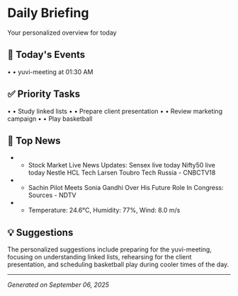 # Daily Briefing

Your personalized overview for today

## 📅 Today's Events

• • yuvi-meeting at 01:30 AM

## ✅ Priority Tasks

• • Study linked lists
• • Prepare client presentation
• • Review marketing campaign
• • Play basketball

## 📰 Top News

- - Stock Market Live News Updates: Sensex live today Nifty50 live today Nestle HCL Tech Larsen Toubro Tech Russia - CNBCTV18
- - Sachin Pilot Meets Sonia Gandhi Over His Future Role In Congress: Sources - NDTV
- - Temperature: 24.6°C, Humidity: 77%, Wind: 8.0 m/s

## 💡 Suggestions

The personalized suggestions include preparing for the yuvi-meeting, focusing on understanding linked lists, rehearsing for the client presentation, and scheduling basketball play during cooler times of the day.

---
*Generated on September 06, 2025*
